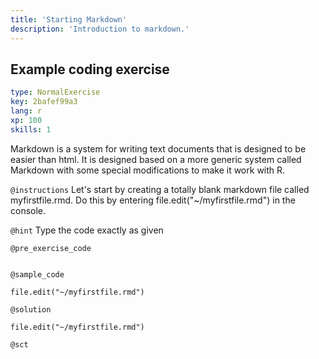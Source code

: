 ```yaml
---
title: 'Starting Markdown'
description: 'Introduction to markdown.'
---
```


## Example coding exercise

```yaml
type: NormalExercise
key: 2bafef99a3
lang: r
xp: 100
skills: 1
```

Markdown is a system for writing text documents that is designed to be easier than html.  It is designed based on a more generic system called Markdown with some special modifications to make it work with R.

`@instructions`
Let's start by creating a totally blank markdown file called myfirstfile.rmd.    Do this by entering file.edit("~/myfirstfile.rmd")  in the console.

`@hint`
Type the code exactly as given

`@pre_exercise_code`
```{r}

```

`@sample_code`
```{r}
file.edit("~/myfirstfile.rmd")
```

`@solution`
```{r}
file.edit("~/myfirstfile.rmd")
```

`@sct`
```{r}


```
